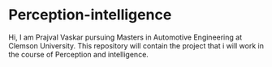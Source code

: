# Perception-intelligence
Hi, I am Prajval Vaskar pursuing Masters in Automotive Engineering at Clemson University. This repository will contain the project that i will work in the course of Perception and intelligence.



